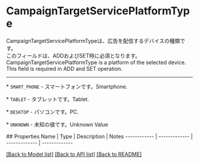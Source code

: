 # CampaignTargetServicePlatformType

<div lang=\"ja\">CampaignTargetServicePlatformTypeは、広告を配信するデバイスの種類です。<br> このフィールドは、ADDおよびSET時に必須となります。</div> <div lang=\"en\">CampaignTargetServicePlatformType is a platform of the selected device.<br> This field is required in ADD and SET operation.</div> <hr> <p>* <code>SMART_PHONE</code> - <span lang=\"ja\">スマートフォンです。</span><span lang=\"en\">Smartphone.</span></p> <p>* <code>TABLET</code> - <span lang=\"ja\">タブレットです。</span><span lang=\"en\">Tablet.</span></p> <p>* <code>DESKTOP</code> - <span lang=\"ja\">パソコンです。</span><span lang=\"en\">PC.</span></p> <p>* <code>UNKNOWN</code> - <span lang=\"ja\">未知の値です。</span><span lang=\"en\">Unknown Value</span></p> 
## Properties
Name | Type | Description | Notes
------------ | ------------- | ------------- | -------------

[[Back to Model list]](../README.md#documentation-for-models) [[Back to API list]](../README.md#documentation-for-api-endpoints) [[Back to README]](../README.md)


